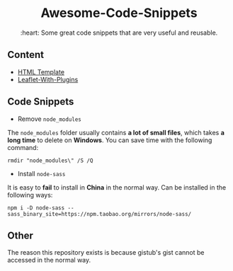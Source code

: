 <div align="center">
  <h1>Awesome-Code-Snippets</h1>
  
  <p>:heart: Some great code snippets that are very useful and reusable.</p>
 </div>

## Content

- [HTML Template](https://wang1212.github.io/awesome-code-snippets)
- [Leaflet-With-Plugins](https://wang1212.github.io/awesome-code-snippets/leaflet-with-plugins.html)

## Code Snippets

- Remove `node_modules`

The `node_modules` folder usually contains **a lot of small files**, which takes **a long time** to delete on **Windows**. You can save time with the following command:

```
rmdir "node_modules\" /S /Q
```

- Install `node-sass`

It is easy to **fail** to install in **China** in the normal way. Can be installed in the following ways:

```
npm i -D node-sass --sass_binary_site=https://npm.taobao.org/mirrors/node-sass/
```

## Other

The reason this repository exists is because gistub's gist cannot be accessed in the normal way.
